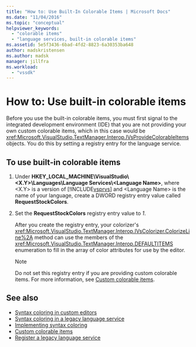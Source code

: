 ```yaml
---
title: "How to: Use Built-In Colorable Items | Microsoft Docs"
ms.date: "11/04/2016"
ms.topic: "conceptual"
helpviewer_keywords:
  - "colorable items"
  - "language services, built-in colorable items"
ms.assetid: 5e5f3436-6bad-4fd2-8823-6a30353ba648
author: madskristensen
ms.author: madsk
manager: jillfra
ms.workload:
  - "vssdk"
---
```

# How to: Use built-in colorable items
Before you use the built-in colorable items, you must first signal to the integrated development environment (IDE) that you are not providing your own custom colorable items, which in this case would be <xref:Microsoft.VisualStudio.TextManager.Interop.IVsProvideColorableItems> objects. You do this by setting a registry entry for the language service.

## To use built-in colorable items

1. Under **HKEY_LOCAL_MACHINE\VisualStudio\\<X.Y>\Languages\Language Services\\<Language Name\>**, where \<X.Y> is a version of [!INCLUDE[vsprvs](../../code-quality/includes/vsprvs_md.md)] and \<Language Name> is the name of your language, create a DWORD registry entry value called **RequestStockColors**.

2. Set the **RequestStockColors** registry entry value to *1*.

    After you create the registry entry, your colorizer's <xref:Microsoft.VisualStudio.TextManager.Interop.IVsColorizer.ColorizeLine%2A> method can use the members of the <xref:Microsoft.VisualStudio.TextManager.Interop.DEFAULTITEMS> enumeration to fill in the array of color attributes for use by the editor.

   > [!NOTE]
   > Do not set this registry entry if you are providing custom colorable items. For more information, see [Custom colorable items](../../extensibility/internals/custom-colorable-items.md).

## See also
- [Syntax coloring in custom editors](../../extensibility/syntax-coloring-in-custom-editors.md)
- [Syntax coloring in a legacy language service](../../extensibility/internals/syntax-coloring-in-a-legacy-language-service.md)
- [Implementing syntax coloring](../../extensibility/internals/implementing-syntax-coloring.md)
- [Custom colorable items](../../extensibility/internals/custom-colorable-items.md)
- [Register a legacy language service](../../extensibility/internals/registering-a-legacy-language-service2.md)